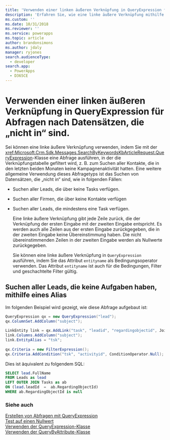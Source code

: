 ```yaml
---
title: 'Verwenden einer linken äußeren Verknüpfung in QueryExpression für Abfragen nach Datensätzen, die &quot;nicht in&quot; sind (Common Data Service) | Microsoft Docs'
description: 'Erfahren Sie, wie eine linke äußere Verknüpfung mithilfe der QueryExpression-Klasse verwendet wird, um eine Abfrage auszuführen, die die Verknüpfungstabelle filtert, und eine Abfrage zu erstellen, die Datensätze des Typs &quot;nicht in&quot; in einer Gruppe findet'
ms.custom: ''
ms.date: 10/31/2018
ms.reviewer: ''
ms.service: powerapps
ms.topic: article
author: brandonsimons
ms.author: jdaly
manager: ryjones
search.audienceType:
  - developer
search.app:
  - PowerApps
  - D365CE
---
```

# <a name="use-a-left-outer-join-in-queryexpression-to-query-for-records-not-in"></a>Verwenden einer linken äußeren Verknüpfung in QueryExpression für Abfragen nach Datensätzen, die „nicht in“ sind.

Sei können eine linke äußere Verknüpfung verwenden, indem Sie mit der <xref:Microsoft.Crm.Sdk.Messages.SearchByKeywordsKbArticleRequest.QueryExpression>-Klasse eine Abfrage ausführen, in der die Verknüpfungstabelle gefiltert wird, z. B. zum Suchen aller Kontakte, die in den letzten beiden Monaten keine Kampagnenaktivität hatten. Eine weitere allgemeine Verwendung dieses Abfragetyps ist das Suchen von Datensätzen, die „nicht in“ sind, wie in folgenden Fällen:  
  
- Suchen aller Leads, die über keine Tasks verfügen.  
  
- Suchen aller Firmen, die über keine Kontakte verfügen  
  
- Suchen aller Leads, die mindestens eine Task verfügen.  
  
  Eine linke äußere Verknüpfung gibt jede Zeile zurück, die der Verknüpfung der ersten Eingabe mit der zweiten Eingabe entspricht. Es werden auch alle Zeilen aus der ersten Eingabe zurückgegeben, die in der zweiten Eingabe keine Übereinstimmung haben. Die nicht übereinstimmenden Zeilen in der zweiten Eingabe werden als Nullwerte zurückgegeben.  
  
  Sie können eine linke äußere Verknüpfung in `QueryExpression` ausführen, indem Sie das Attribut `entityname` als Bedingungsoperator verwenden. Das Attribut `entityname` ist auch für die Bedingungen, Filter und geschachtelte Filter gültig.  
  
## <a name="find-all-leads-that-have-no-tasks-using-an-alias"></a>Suchen aller Leads, die keine Aufgaben haben, mithilfe eines Alias  

Im folgenden Beispiel wird gezeigt, wie diese Abfrage aufgebaut ist:  
  
```csharp
QueryExpression qx = new QueryExpression("lead");  
qx.ColumnSet.AddColumn("subject");  
  
LinkEntity link = qx.AddLink("task", "leadid", "regardingobjectid", JoinOperator.LeftOuter);  
link.Columns.AddColumn("subject");  
link.EntityAlias = "tsk";  
  
qx.Criteria = new FilterExpression();  
qx.Criteria.AddCondition("tsk", "activityid", ConditionOperator.Null);
```  
  
Dies ist äquivalent zu folgendem SQL:  
  
```sql
SELECT lead.FullName  
FROM Leads as lead  
LEFT OUTER JOIN Tasks as ab  
ON (lead.leadId  =  ab.RegardingObjectId)  
WHERE ab.RegardingObjectId is null
```  
  
### <a name="see-also"></a>Siehe auch  
 [Erstellen von Abfragen mit QueryExpression](build-queries-with-queryexpression.md)   
 [Test auf einen Nullwert](/dynamics365/customer-engagement/developer/test-null-value)   
 [Verwenden der QueryExpression-Klasse](use-queryexpression-class.md)   
 [Verwenden der QueryByAttribute-Klasse](use-querybyattribute-class.md)